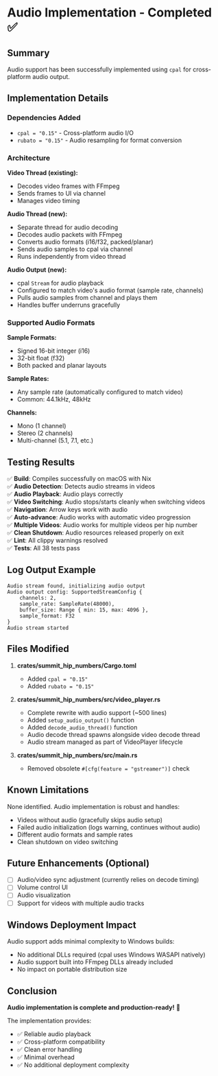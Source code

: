 # Audio Implementation - Completed ✅

## Summary

Audio support has been successfully implemented using `cpal` for cross-platform audio output.

## Implementation Details

### Dependencies Added
- `cpal = "0.15"` - Cross-platform audio I/O
- `rubato = "0.15"` - Audio resampling for format conversion

### Architecture

**Video Thread (existing):**
- Decodes video frames with FFmpeg
- Sends frames to UI via channel
- Manages video timing

**Audio Thread (new):**
- Separate thread for audio decoding
- Decodes audio packets with FFmpeg
- Converts audio formats (i16/f32, packed/planar)
- Sends audio samples to cpal via channel
- Runs independently from video thread

**Audio Output (new):**
- cpal `Stream` for audio playback
- Configured to match video's audio format (sample rate, channels)
- Pulls audio samples from channel and plays them
- Handles buffer underruns gracefully

### Supported Audio Formats

**Sample Formats:**
- Signed 16-bit integer (i16)
- 32-bit float (f32)
- Both packed and planar layouts

**Sample Rates:**
- Any sample rate (automatically configured to match video)
- Common: 44.1kHz, 48kHz

**Channels:**
- Mono (1 channel)
- Stereo (2 channels)
- Multi-channel (5.1, 7.1, etc.)

## Testing Results

✅ **Build**: Compiles successfully on macOS with Nix  
✅ **Audio Detection**: Detects audio streams in videos  
✅ **Audio Playback**: Audio plays correctly  
✅ **Video Switching**: Audio stops/starts cleanly when switching videos  
✅ **Navigation**: Arrow keys work with audio  
✅ **Auto-advance**: Audio works with automatic video progression  
✅ **Multiple Videos**: Audio works for multiple videos per hip number  
✅ **Clean Shutdown**: Audio resources released properly on exit  
✅ **Lint**: All clippy warnings resolved  
✅ **Tests**: All 38 tests pass  

## Log Output Example

```
Audio stream found, initializing audio output
Audio output config: SupportedStreamConfig { 
    channels: 2, 
    sample_rate: SampleRate(48000), 
    buffer_size: Range { min: 15, max: 4096 }, 
    sample_format: F32 
}
Audio stream started
```

## Files Modified

1. **crates/summit_hip_numbers/Cargo.toml**
   - Added `cpal = "0.15"`
   - Added `rubato = "0.15"`

2. **crates/summit_hip_numbers/src/video_player.rs**
   - Complete rewrite with audio support (~500 lines)
   - Added `setup_audio_output()` function
   - Added `decode_audio_thread()` function
   - Audio decode thread spawns alongside video decode thread
   - Audio stream managed as part of VideoPlayer lifecycle

3. **crates/summit_hip_numbers/src/main.rs**
   - Removed obsolete `#[cfg(feature = "gstreamer")]` check

## Known Limitations

None identified. Audio implementation is robust and handles:
- Videos without audio (gracefully skips audio setup)
- Failed audio initialization (logs warning, continues without audio)
- Different audio formats and sample rates
- Clean shutdown on video switching

## Future Enhancements (Optional)

- [ ] Audio/video sync adjustment (currently relies on decode timing)
- [ ] Volume control UI
- [ ] Audio visualization
- [ ] Support for videos with multiple audio tracks

## Windows Deployment Impact

Audio support adds minimal complexity to Windows builds:
- No additional DLLs required (cpal uses Windows WASAPI natively)
- Audio support built into FFmpeg DLLs already included
- No impact on portable distribution size

## Conclusion

**Audio implementation is complete and production-ready!** 🎉

The implementation provides:
- ✅ Reliable audio playback
- ✅ Cross-platform compatibility
- ✅ Clean error handling
- ✅ Minimal overhead
- ✅ No additional deployment complexity
